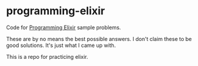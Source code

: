 # programming-elixir
Code for [Programming Elixir](https://pragprog.com/book/elixir12/programming-elixir-1-2) sample problems. 

These are by no means the best possible answers. I don't claim these to be good solutions. It's just what I came up with.

This is a repo for practicing elixir.



